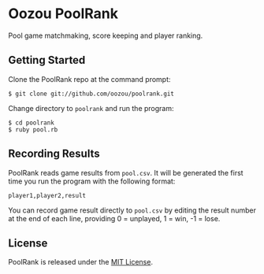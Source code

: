 Oozou PoolRank
==============

Pool game matchmaking, score keeping and player ranking.

Getting Started
---------------

Clone the PoolRank repo at the command prompt:

    $ git clone git://github.com/oozou/poolrank.git

Change directory to `poolrank` and run the program:

    $ cd poolrank
    $ ruby pool.rb

Recording Results
-----------------

PoolRank reads game results from `pool.csv`. It will be generated the first
time you run the program with the following format:

    player1,player2,result

You can record game result directly to `pool.csv` by editing the result number
at the end of each line, providing 0 = unplayed, 1 = win, -1 = lose.

License
-------

PoolRank is released under the [MIT License][1].

[1]: http://www.opensource.org/licenses/MIT